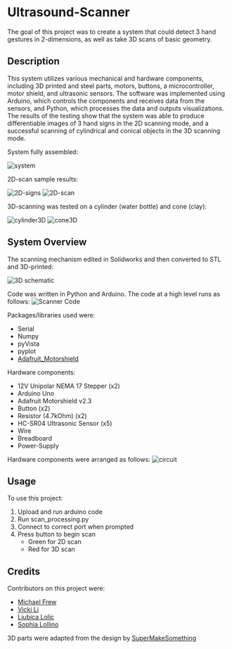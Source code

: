 # Ultrasound-Scanner

The goal of this project was to create a system that could detect 3 hand gestures in 2-dimensions, as well as take 3D scans of basic geometry. 
 
## Description

This system utilizes various mechanical and hardware components, including 3D printed and steel parts, motors, buttons, a microcontroller, motor shield, and ultrasonic sensors. The software was implemented using Arduino, which controls the components and receives data
from the sensors, and Python, which processes the data and outputs visualizations. The results of the testing show that the system was able to produce differentiable images of 3 hand signs in the 2D scanning mode, and a successful scanning of cylindrical and conical objects in the 3D scanning mode.

System fully assembled: 

![system](https://github.com/mooshifrew/Ultrasound-Scanner/assets/23649910/a627ff21-0805-41e8-ac79-76ba5ac95d49)

2D-scan sample results: 

![2D-signs](https://github.com/mooshifrew/Ultrasound-Scanner/assets/23649910/77e58910-0ffb-48c6-bc1c-c85bf1fdf742)
![2D-scan](https://github.com/mooshifrew/Ultrasound-Scanner/assets/23649910/aee5dfc9-05f0-452b-a382-e09829dbae01)

3D-scanning was tested on a cylinder (water bottle) and cone (clay): 

![cylinder3D](https://github.com/mooshifrew/Ultrasound-Scanner/assets/23649910/611b119c-61f0-4e5d-a95c-5c0840bd0bd5)
![cone3D](https://github.com/mooshifrew/Ultrasound-Scanner/assets/23649910/5525e2bb-275d-46b6-b09d-d58664e03cf2)

## System Overview
The scanning mechanism edited in Solidworks and then converted to STL and 3D-printed:

![3D schematic](https://github.com/mooshifrew/Ultrasound-Scanner/assets/23649910/5ac61440-9f82-465f-901d-1c90eb72ab15)

Code was written in Python and Arduino. The code at a high level runs as follows: 
![Scanner Code](https://github.com/mooshifrew/Ultrasound-Scanner/assets/23649910/d0a96ad5-6c08-45bb-a885-410ac5e373ec)

Packages/libraries used were: 
- Serial
- Numpy
- pyVista
- pyplot
- [Adafruit_Motorshield](https://www.arduino.cc/reference/en/libraries/adafruit-motor-shield-v2-library/)

Hardware components: 
- 12V Unipolar NEMA 17 Stepper (x2)
- Arduino Uno
- Adafruit Motorshield v2.3
- Button (x2)
- Resistor (4.7kOhm) (x2)
- HC-SR04 Ultrasonic Sensor (x5)
- Wire
- Breadboard
- Power-Supply

Hardware components were arranged as follows: 
![circuit](https://github.com/mooshifrew/Ultrasound-Scanner/assets/23649910/ee638805-4212-4530-b868-2a5d9dbfaaaa)


## Usage

To use this project: 
1. Upload and run arduino code
2. Run scan_processing.py
3. Connect to correct port when prompted
4. Press button to begin scan
   - Green for 2D scan
   - Red for 3D scan


## Credits
Contributors on this project were:
- [Michael Frew](https://github.com/mooshifrew)
- [Vicki Li](https://github.com/v1cki)
- [Ljubica Lolic](https://github.com/ljubicalolic)
- [Sophia Lollino](https://github.com/slollino) 

3D parts were adapted from the design by [SuperMakeSomething](https://www.thingiverse.com/thing:1413891) 
